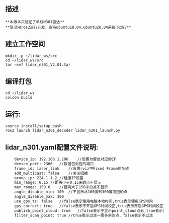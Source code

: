 ## 描述
	**本版本只验证了单线N301雷达**
	**驱动用ros2进行开发，支持ubuntu18.04,ubuntu20.04系统下运行**
## 建立工作空间
```
mkdir -p ~/lidar_ws/src
cd ~/lidar_ws/src
tar –xvf lidar_n301_V2.01.tar
```
## 编译打包
```
cd ~/lidar_ws
colcon build
```

## 运行: 
```
source install/setup.bash
ros2 launch lidar_n301_decoder lidar_n301_launch.py
```



## lidar_n301.yaml配置文件说明: 
~~~xml
	device_ip: 192.168.1.206	//设置为雷达对应的IP
	device_port: 2366	//数据包对应的端口
	frame_id: laser_link	//设置rviz中Fixed Frame的名称
	add_multicast: false	//关闭组播
	group_ip: 224.1.1.2	//组播IP设置
	min_range: 0.15	//距离小于0.15米的点不显示
	max_range: 150.0	//距离大于150米的点不显示
	angle_disable_min: 100	//不显示从100度到300度范围的点
	angle_disable_max: 300
	use_gps_ts: false	//false表示使用电脑本地时间,true表示使用GPS时间
	gps_correct: true	//false表示不开启GPS时间校正,true表示开启GPS时间校正
    publish_point_cloud: true	//false表示不显示point_cloud点云,true表示显示point_cloud点云
    filter_scan_point: true	//true表示过滤一圈多余的点，false表示不过滤
~~~







